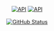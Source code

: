 <p align="center">
  <a href="https://devlibrary.withgoogle.com/authors/seyoungcho2"><img alt="API" src="https://img.shields.io/badge/Google%20DevLibrary-Seyoung%20Cho-orange?style=flat&logo=android"/></a>
  <a href="kotlinworld.com"><img alt="API" src="https://img.shields.io/badge/Tistory%20visits:3000+-Dev%20World-blue?style=flat&logo=tistory"/></a>
  <br><br>
  <a href="https://github.com/seyoungcho2"><img alt="GitHub Status" src="https://github-readme-stats.vercel.app/api?username=seyoungcho2&hide=contribs&show_icons=true&include_all_commits=true&count_private=true"/></a>
</p>

<!--
**seyoungcho2/seyoungcho2** is a ✨ _special_ ✨ repository because its `README.md` (this file) appears on your GitHub profile.

Here are some ideas to get you started:

- 🔭 I’m currently working on ...
- 🌱 I’m currently learning ...
- 👯 I’m looking to collaborate on ...
- 🤔 I’m looking for help with ...
- 💬 Ask me about ...
- 📫 How to reach me: ...
- 😄 Pronouns: ...
- ⚡ Fun fact: ...
-->
